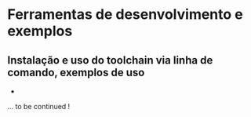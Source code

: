 # Ferramentas de desenvolvimento e exemplos
## Instalação e uso do toolchain via linha de comando, exemplos de uso
  -
  
... to be continued !
